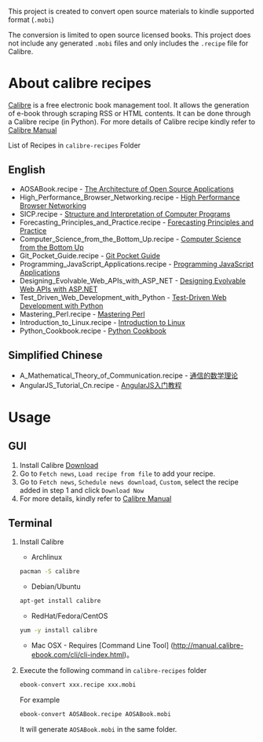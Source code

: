 This project is created to convert open source materials to kindle supported format (`.mobi`)

The conversion is limited to open source licensed books. This project does not include any generated `.mobi` files and only includes the `.recipe` file for Calibre.

# About calibre recipes

[Calibre](http://calibre-ebook.com/) is a free electronic book management tool. It allows the generation of e-book through scraping RSS or HTML contents. It can be done through a Calibre recipe (in Python). For more details of Calibre recipe kindly refer to [Calibre Manual](http://manual.calibre-ebook.com/news.html)

List of Recipes in `calibre-recipes` Folder

## English
+ AOSABook.recipe - [The Architecture of Open Source Applications](http://www.aosabook.org/en/index.html)
+ High\_Performance\_Browser\_Networking.recipe - [High Performance Browser Networking](http://chimera.labs.oreilly.com/books/1230000000545/index.html)
+ SICP.recipe - [Structure and Interpretation of Computer Programs](http://mitpress.mit.edu/sicp/full-text/book/book.html)
+ Forecasting\_Principles\_and\_Practice.recipe - [Forecasting Principles and Practice](http://otexts.com/fpp/)
+ Computer\_Science\_from\_the\_Bottom\_Up.recipe - [Computer Science from the Bottom Up](http://www.bottomupcs.com/index.html)
+ Git\_Pocket\_Guide.recipe - [Git Pocket Guide](http://chimera.labs.oreilly.com/books/1230000000561)
+ Programming\_JavaScript\_Applications.recipe - [Programming JavaScript Applications](http://chimera.labs.oreilly.com/books/1234000000262)
+ Designing\_Evolvable\_Web\_APIs\_with\_ASP\_NET - [Designing Evolvable Web APIs with ASP.NET](http://chimera.labs.oreilly.com/books/1234000001708)
+ Test\_Driven\_Web\_Development\_with\_Python - [Test-Driven Web Development with Python](http://chimera.labs.oreilly.com/books/1234000000754)
+ Mastering\_Perl.recipe - [Mastering Perl](http://chimera.labs.oreilly.com/books/1234000001527)
+ Introduction_to_Linux.recipe - [Introduction to Linux](http://tldp.org/LDP/intro-linux/html/)
+ Python_Cookbook.recipe - [Python Cookbook](http://chimera.labs.oreilly.com/books/1230000000393)

## Simplified Chinese
+ A\_Mathematical\_Theory\_of\_Communication.recipe - [通信的数学理论](http://www.ituring.com.cn/minibook/611)
+ AngularJS\_Tutorial\_Cn.recipe - [AngularJS入门教程](http://www.ituring.com.cn/minibook/303)

# Usage

## GUI

1. Install Calibre [Download](http://calibre-ebook.com/download)
2. Go to `Fetch news`, `Load recipe from file` to add your recipe.
3. Go to `Fetch news`, `Schedule news download`, `Custom`, select the recipe added in step 1 and click `Download Now`
4. For more details, kindly refer to [Calibre Manual](http://manual.calibre-ebook.com/news.html)

## Terminal

1. Install Calibre

   * Archlinux

   ```bash
   pacman -S calibre
   ```

   * Debian/Ubuntu

   ```bash
   apt-get install calibre
   ```

   * RedHat/Fedora/CentOS

   ```bash
   yum -y install calibre
   ```

   * Mac OSX - Requires [Command Line Tool] (http://manual.calibre-ebook.com/cli/cli-index.html)。

3. Execute the following command in `calibre-recipes` folder
   
   ```bash
   ebook-convert xxx.recipe xxx.mobi
   ```

   For example
   
   ```bash
   ebook-convert AOSABook.recipe AOSABook.mobi
   ```

   It will generate `AOSABook.mobi` in the same folder.
